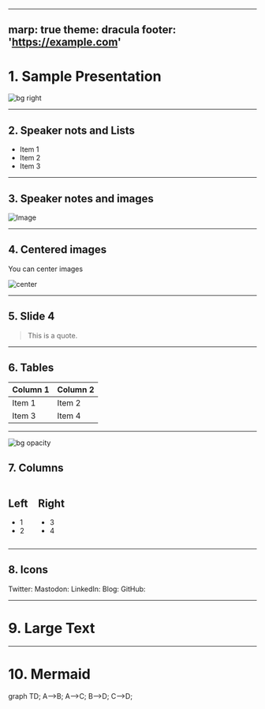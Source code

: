 
---
marp: true
theme: dracula
footer: 'https://example.com'
---

<script type="module">
  import mermaid from 'https://cdn.jsdelivr.net/npm/mermaid@11/dist/mermaid.esm.min.mjs';
  mermaid.initialize({ startOnLoad: true });
</script>

# 1. Sample Presentation
![bg right](https://picsum.photos/800/600)

---

<!-- Speaker Notes -->
## 2. Speaker nots and Lists

- Item 1
- Item 2
- Item 3
<!-- Can have multiple on a slide -->

---

## 3. Speaker notes and images
<!-- Can also do a multiline
comment that will show in notes -->

![Image](https://picsum.photos/800/600)

---

## 4. Centered images

You can center images

![center](https://picsum.photos/800/600)

---

## 5. Slide 4

> This is a quote.

---

## 6. Tables

| Column 1 | Column 2 |
| -------- | -------- |
| Item 1   | Item 2   |
| Item 3   | Item 4   |

---

![bg opacity](https://picsum.photos/800/600?image=53)
## 7. Columns

<div class="columns">
<div>

## Left

- 1
- 2

</div>
<div>

## Right

- 3
- 4

</div>
</div>

---

## 8. Icons

<i class="fa-brands fa-twitter"></i> Twitter: 
<i class="fa-brands fa-mastodon"></i> Mastodon: 
<i class="fa-brands fa-linkedin"></i> LinkedIn: 
<i class="fa fa-window-maximize"></i> Blog: 
<i class="fa-brands fa-github"></i> GitHub: 

---

# 9. <!--fit--> Large Text

---

<!-- Needed for mermaid, can be anywhere in file except frontmatter -->
<script type="module">
  import mermaid from 'https://cdn.jsdelivr.net/npm/mermaid@11/dist/mermaid.esm.min.mjs';
  mermaid.initialize({ startOnLoad: true });
</script>

# 10. Mermaid

<div class="mermaid">
graph TD;
    A-->B;
    A-->C;
    B-->D;
    C-->D;
</div>